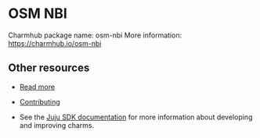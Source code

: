 <!-- Copyright 2022 Canonical Ltd.

Licensed under the Apache License, Version 2.0 (the "License"); you may
not use this file except in compliance with the License. You may obtain
a copy of the License at

        http://www.apache.org/licenses/LICENSE-2.0

Unless required by applicable law or agreed to in writing, software
distributed under the License is distributed on an "AS IS" BASIS, WITHOUT
WARRANTIES OR CONDITIONS OF ANY KIND, either express or implied. See the
License for the specific language governing permissions and limitations
under the License.

For those usages not covered by the Apache License, Version 2.0 please
contact: legal@canonical.com

To get in touch with the maintainers, please contact:
osm-charmers@lists.launchpad.net -->

<!-- 
Avoid using this README file for information that is maintained or published elsewhere, e.g.:

* metadata.yaml > published on Charmhub
* documentation > published on (or linked to from) Charmhub
* detailed contribution guide > documentation or CONTRIBUTING.md

Use links instead. 
-->

# OSM NBI

Charmhub package name: osm-nbi
More information: https://charmhub.io/osm-nbi

## Other resources

* [Read more](https://osm.etsi.org/docs/user-guide/latest/) 

* [Contributing](https://osm.etsi.org/gitweb/?p=osm/devops.git;a=blob;f=installers/charm/osm-nbi/CONTRIBUTING.md)

* See the [Juju SDK documentation](https://juju.is/docs/sdk) for more information about developing and improving charms.
                                                           

